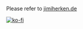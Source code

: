 Please refer to [jimiherken.de](https://jimiherken.de)

[![ko-fi](https://ko-fi.com/img/githubbutton_sm.svg)](https://ko-fi.com/X8X21129MP)
